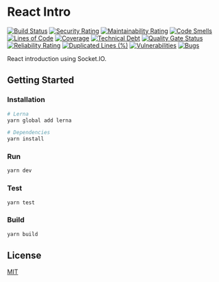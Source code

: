 # React Intro

[![Build Status](https://app.travis-ci.com/rafiandria23/react-intro.svg?branch=main)](https://app.travis-ci.com/rafiandria23/react-intro)
[![Security Rating](https://sonarcloud.io/api/project_badges/measure?project=rafiandria23_react-intro&metric=security_rating)](https://sonarcloud.io/summary/new_code?id=rafiandria23_react-intro)
[![Maintainability Rating](https://sonarcloud.io/api/project_badges/measure?project=rafiandria23_react-intro&metric=sqale_rating)](https://sonarcloud.io/summary/new_code?id=rafiandria23_react-intro)
[![Code Smells](https://sonarcloud.io/api/project_badges/measure?project=rafiandria23_react-intro&metric=code_smells)](https://sonarcloud.io/summary/new_code?id=rafiandria23_react-intro)
[![Lines of Code](https://sonarcloud.io/api/project_badges/measure?project=rafiandria23_react-intro&metric=ncloc)](https://sonarcloud.io/summary/new_code?id=rafiandria23_react-intro)
[![Coverage](https://sonarcloud.io/api/project_badges/measure?project=rafiandria23_react-intro&metric=coverage)](https://sonarcloud.io/summary/new_code?id=rafiandria23_react-intro)
[![Technical Debt](https://sonarcloud.io/api/project_badges/measure?project=rafiandria23_react-intro&metric=sqale_index)](https://sonarcloud.io/summary/new_code?id=rafiandria23_react-intro)
[![Quality Gate Status](https://sonarcloud.io/api/project_badges/measure?project=rafiandria23_react-intro&metric=alert_status)](https://sonarcloud.io/summary/new_code?id=rafiandria23_react-intro)
[![Reliability Rating](https://sonarcloud.io/api/project_badges/measure?project=rafiandria23_react-intro&metric=reliability_rating)](https://sonarcloud.io/summary/new_code?id=rafiandria23_react-intro)
[![Duplicated Lines (%)](https://sonarcloud.io/api/project_badges/measure?project=rafiandria23_react-intro&metric=duplicated_lines_density)](https://sonarcloud.io/summary/new_code?id=rafiandria23_react-intro)
[![Vulnerabilities](https://sonarcloud.io/api/project_badges/measure?project=rafiandria23_react-intro&metric=vulnerabilities)](https://sonarcloud.io/summary/new_code?id=rafiandria23_react-intro)
[![Bugs](https://sonarcloud.io/api/project_badges/measure?project=rafiandria23_react-intro&metric=bugs)](https://sonarcloud.io/summary/new_code?id=rafiandria23_react-intro)

React introduction using Socket.IO.

## Getting Started

### Installation

```sh
# Lerna
yarn global add lerna

# Dependencies
yarn install
```

### Run

```sh
yarn dev
```

### Test

```sh
yarn test
```

### Build

```sh
yarn build
```

## License

[MIT](LICENSE)
